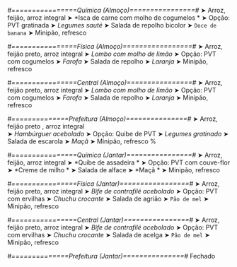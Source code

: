 
*#================Química (Almoço)================#*
➤ Arroz, feijão, arroz integral
➤ *Isca de carne com molho de cogumelos *
➤ Opção: PVT gratinada 
➤ *Legumes sauté*
➤ Salada de repolho bicolor
➤ `Doce de banana`
➤ Minipão, refresco

*#================Física (Almoço)=================#*
➤ Arroz, feijão preto, arroz integral
➤ *Lombo com molho de limão*
➤ Opção: PVT com cogumelos
➤ *Farofa*
➤ Salada de repolho
➤ *Laranja*
➤ Minipão, refresco

*#================Central (Almoço)================#*
➤ Arroz, feijão preto, arroz integral
➤ *Lombo com molho de limão*
➤ Opção: PVT com cogumelos
➤ *Farofa*
➤ Salada de repolho
➤ *Laranja*
➤ Minipão, refresco

*#==============Prefeitura (Almoço)===============#*
➤ Arroz, feijão preto , arroz integral  
➤ *Hambúrguer acebolado*
➤ Opção: Quibe de PVT 
➤ *Legumes gratinado*
➤ Salada de escarola
➤ *Maçã*
➤ Minipão, refresco 
%

*#================Química (Jantar)================#*
➤ Arroz, feijão, arroz integral
➤ *Quibe de assadeira *
➤ Opção: PVT com couve-flor 
➤ *Creme de milho *
➤ Salada de alface 
➤ *Maçã *
➤ Minipão, refresco

*#================Física (Jantar)=================#*
➤ Arroz, feijão preto, arroz integral
➤ *Bife de contrafilé acebolado*
➤ Opção: PVT com ervilhas
➤ *Chuchu crocante*
➤ Salada de agrião
➤ `Pão de mel`
➤ Minipão, refresco

*#================Central (Jantar)================#*
➤ Arroz, feijão preto, arroz integral
➤ *Bife de contrafilé acebolado*
➤ Opção: PVT com ervilhas
➤ *Chuchu crocante*
➤ Salada de acelga
➤ `Pão de mel`
➤ Minipão, refresco

*#==============Prefeitura (Jantar)===============#*
Fechado
